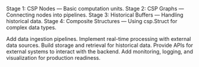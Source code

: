 Stage 1: CSP Nodes — Basic computation units.
Stage 2: CSP Graphs — Connecting nodes into pipelines.
Stage 3: Historical Buffers — Handling historical data.
Stage 4: Composite Structures — Using csp.Struct for complex data types.

Add data ingestion pipelines.
Implement real-time processing with external data sources.
Build storage and retrieval for historical data.
Provide APIs for external systems to interact with the backend.
Add monitoring, logging, and visualization for production readiness.
